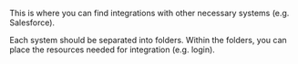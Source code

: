 This is where you can find integrations with other necessary systems (e.g. Salesforce).

Each system should be separated into folders. Within the folders, you can place the resources needed for integration (e.g. login).
